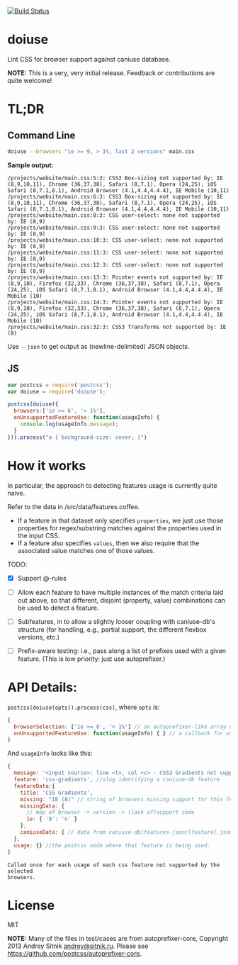 [![Build Status](https://travis-ci.org/anandthakker/doiuse.svg?branch=master)](https://travis-ci.org/anandthakker/doiuse)

doiuse
======

Lint CSS for browser support against caniuse database.

**NOTE:** This is a very, very initial release.  Feedback or contributions
are quite welcome!

# TL;DR

## Command Line
```bash
doiuse --browsers "ie >= 9, > 1%, last 2 versions" main.css
```
**Sample output:**
```
/projects/website/main.css:5:3: CSS3 Box-sizing not supported by: IE (8,9,10,11), Chrome (36,37,38), Safari (8,7.1), Opera (24,25), iOS Safari (8,7.1,8.1), Android Browser (4.1,4.4,4.4.4), IE Mobile (10,11)
/projects/website/main.css:6:3: CSS3 Box-sizing not supported by: IE (8,9,10,11), Chrome (36,37,38), Safari (8,7.1), Opera (24,25), iOS Safari (8,7.1,8.1), Android Browser (4.1,4.4,4.4.4), IE Mobile (10,11)
/projects/website/main.css:8:3: CSS user-select: none not supported by: IE (8,9)
/projects/website/main.css:9:3: CSS user-select: none not supported by: IE (8,9)
/projects/website/main.css:10:3: CSS user-select: none not supported by: IE (8,9)
/projects/website/main.css:11:3: CSS user-select: none not supported by: IE (8,9)
/projects/website/main.css:12:3: CSS user-select: none not supported by: IE (8,9)
/projects/website/main.css:13:3: Pointer events not supported by: IE (8,9,10), Firefox (32,33), Chrome (36,37,38), Safari (8,7.1), Opera (24,25), iOS Safari (8,7.1,8.1), Android Browser (4.1,4.4,4.4.4), IE Mobile (10)
/projects/website/main.css:14:3: Pointer events not supported by: IE (8,9,10), Firefox (32,33), Chrome (36,37,38), Safari (8,7.1), Opera (24,25), iOS Safari (8,7.1,8.1), Android Browser (4.1,4.4,4.4.4), IE Mobile (10)
/projects/website/main.css:32:3: CSS3 Transforms not supported by: IE (8)
```

Use `--json` to get output as (newline-delimited) JSON objects.


## JS
```javascript
var postcss = require('postcss');
var doiuse = require('doiuse');

postcss(doiuse({
  browsers:['ie >= 6', '> 1%'],
  onUnsupportedFeatureUse: function(usageInfo) {
    console.log(usageInfo.message);
  }
})).process("a { background-size: cover; }")
```

# How it works
In particular, the approach to detecting features usage is currently quite naive.

Refer to the data in /src/data/features.coffee.

- If a feature in that dataset only specifies `properties`, we just use those
  properties for regex/substring matches against the properties used in the input CSS.
- If a feature also specifies `values`, then we also require that the associated
  value matches one of those values.
  
TODO:
- [x] Support @-rules
- [ ] Allow each feature to have multiple instances of the match criteria laid
  out above, so that different, disjoint (property, value) combinations can
  be used to detect a feature.
- [ ] Subfeatures, in to allow a slightly looser coupling with caniuse-db's
  structure (for handling, e.g., partial support, the different flexbox versions, etc.)
- [ ] Prefix-aware testing: i.e., pass along a list of prefixes used with a
  given feature.  (This is low priority: just use autoprefixer.)


# API Details: 
`postcss(doiuse(opts)).process(css)`, where `opts` is:
```javascript
{
  browserSelection: ['ie >= 8', '> 1%'] // an autoprefixer-like array of browsers.
  onUnsupportedFeatureUse: function(usageInfo) { } // a callback for usages of features not supported by the selected browsers
}
```

And `usageInfo` looks like this:

```javascript
{
  message: '<input source>: line <l>, col <c> - CSS3 Gradients not supported by: IE (8)'
  feature: 'css-gradients', //slug identifying a caniuse-db feature
  featureData:{
    title: 'CSS Gradients',
    missing: "IE (8)" // string of browsers missing support for this feature.
    missingData: {
      // map of browser -> version -> (lack of)support code
      ie: { '8': 'n' }
    },
    caniuseData: { // data from caniuse-db/features-json/[feature].json }
  },
  usage: {} //the postcss node where that feature is being used.
}
```
    Called once for each usage of each css feature not supported by the selected
    browsers.


# License

MIT

**NOTE:** Many of the files in test/cases are from autoprefixer-core, Copyright 2013 Andrey Sitnik <andrey@sitnik.ru>.  Please see https://github.com/postcss/autoprefixer-core.

